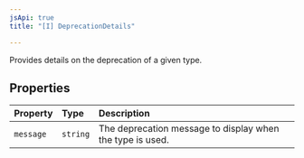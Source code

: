 ```yaml
---
jsApi: true
title: "[I] DeprecationDetails"

---
```

Provides details on the deprecation of a given type.

## Properties

| Property | Type | Description |
| :------ | :------ | :------ |
| `message` | `string` | The deprecation message to display when the type is used. |
